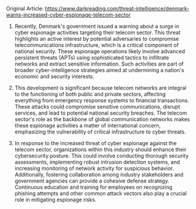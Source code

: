 Original Article: https://www.darkreading.com/threat-intelligence/denmark-warns-increased-cyber-espionage-telecom-sector

1) Recently, Denmark's government issued a warning about a surge in cyber espionage activities targeting their telecom sector. This threat highlights an active interest by potential adversaries to compromise telecommunications infrastructure, which is a critical component of national security. These espionage operations likely involve advanced persistent threats (APTs) using sophisticated tactics to infiltrate networks and extract sensitive information. Such activities are part of broader cyber-intelligence strategies aimed at undermining a nation's economic and security interests.

2) This development is significant because telecom networks are integral to the functioning of both public and private sectors, affecting everything from emergency response systems to financial transactions. These attacks could compromise sensitive communications, disrupt services, and lead to potential national security breaches. The telecom sector's role as the backbone of global communication networks makes these espionage activities a matter of international concern, emphasizing the vulnerability of critical infrastructure to cyber threats.

3) In response to the increased threat of cyber espionage against the telecom sector, organizations within this industry should enhance their cybersecurity posture. This could involve conducting thorough security assessments, implementing robust intrusion detection systems, and increasing monitoring of network activity for suspicious behavior. Additionally, fostering collaboration among industry stakeholders and government agencies can provide a cohesive defense strategy. Continuous education and training for employees on recognizing phishing attempts and other common attack vectors also play a crucial role in mitigating espionage risks.